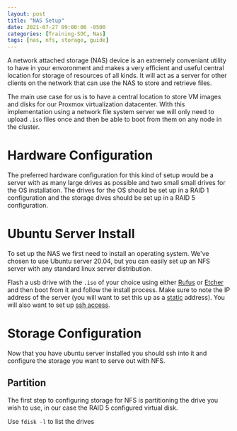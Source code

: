 ```yaml
---
layout: post
title: "NAS Setup"
date: 2021-07-27 09:00:00 -0500
categories: [Training-SOC, Nas]
tags: [nas, nfs, storage, guide]
---
```

A network attached storage (NAS) device is an extremely conveniant utility to have in your envoronment and makes a very efficient and useful central location for storage of resources of all kinds. It will act as a server for other clients on the network that can use the NAS to store and retrieve files.

The main use case for us is to have a central location to store VM images and disks for our Proxmox virtualization datacenter. With this implementation using a network file system server we will only need to upload `.iso` files once and then be able to boot from them on any node in the cluster.

# Hardware Configuration
The preferred hardware configuration for this kind of setup would be a server with as many large drives as possible and two small small drives for the OS installation. The drives for the OS should be set up in a RAID 1 configuration and the storage dives should be set up in a RAID 5 configuration.  

# Ubuntu Server Install
To set up the NAS we first need to install an operating system. We've chosen to use Ubuntu server 20.04, but you can easily set up an NFS server with any standard linux server distribution.

Flash a usb drive with the `.iso` of your choice using either [Rufus](https://rufus.ie/en_US/) or [Etcher](https://www.balena.io/etcher/) and then boot from it and follow the install process. Make sure to note the IP address of the server (you will want to set this up as a [static](https://linuxize.com/post/how-to-configure-static-ip-address-on-ubuntu-20-04/) address). You will also want to set up [ssh access](https://linuxize.com/post/how-to-enable-ssh-on-ubuntu-20-04/).

# Storage Configuration
Now that you have ubuntu server installed you should ssh into it and configure the storage you want to serve out with NFS.

## Partition
The first step to configuring storage for NFS is partitioning the drive you wish to use, in our case the RAID 5 configured virtual disk.

Use `fdisk -l` to list the drives

